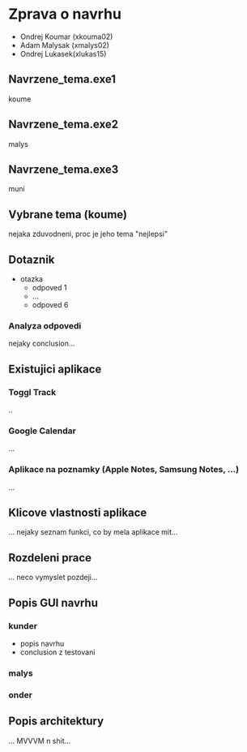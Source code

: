 # Zprava o navrhu

- Ondrej Koumar (xkouma02)
- Adam Malysak (xmalys02)
- Ondrej Lukasek(xlukas15)

## Navrzene_tema.exe1

koume

## Navrzene_tema.exe2

malys

## Navrzene_tema.exe3

muni

## Vybrane tema (koume)

nejaka zduvodneni, proc je jeho tema "nejlepsi"

## Dotaznik

- otazka
  - odpoved 1
  - ...
  - odpoved 6

### Analyza odpovedi

nejaky conclusion...

## Existujici aplikace

### Toggl Track

..

### Google Calendar

...

### Aplikace na poznamky (Apple Notes, Samsung Notes, ...)

...

## Klicove vlastnosti aplikace

... nejaky seznam funkci, co by mela aplikace mit...

## Rozdeleni prace

... neco vymyslet pozdeji...

## Popis GUI navrhu

### kunder

- popis navrhu
- conclusion z testovani

### malys

### onder

## Popis architektury

... MVVVM n shit...
